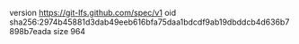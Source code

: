 version https://git-lfs.github.com/spec/v1
oid sha256:2974b45881d3dab49eeb616bfa75daa1bdcdf9ab19dbddcb4d636b7898b7eada
size 964
